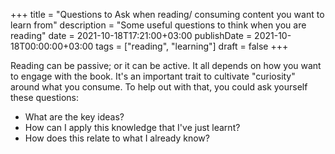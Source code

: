 +++
title = "Questions to Ask when reading/ consuming content you want to learn from"
description = "Some useful questions to think when you are reading"
date = 2021-10-18T17:21:00+03:00
publishDate = 2021-10-18T00:00:00+03:00
tags = ["reading", "learning"]
draft = false
+++

Reading can be passive; or it can be active. It all depends on how you
want to engage with the book. It's an important trait to cultivate
"curiosity" around what you consume. To help out with that, you could ask yourself these questions:

-   What are the key ideas?
-   How can I apply this knowledge that I've just learnt?
-   How does this relate to what I already know?